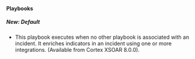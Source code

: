 #### Playbooks
##### New: Default
- This playbook executes when no other playbook is associated with an incident. It enriches indicators in an incident using one or more integrations. (Available from Cortex XSOAR 8.0.0).